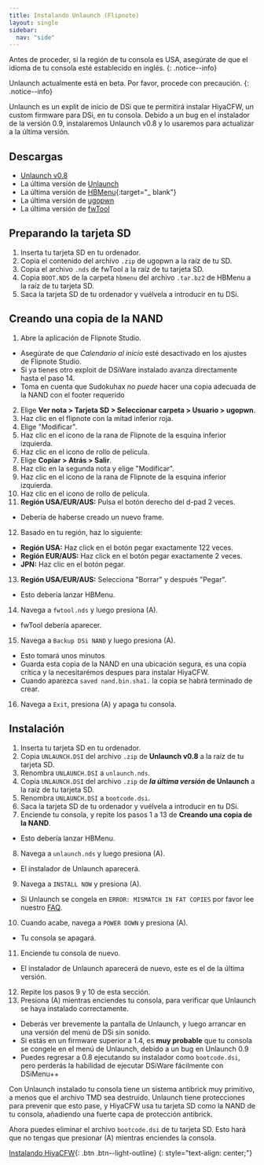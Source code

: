 ```yaml
---
title: Instalando Unlaunch (Flipnote)
layout: single
sidebar:
  nav: "side"
---
```

Antes de proceder, si la región de tu consola es USA, asegúrate de que el idioma de tu consola esté establecido en inglés.
{: .notice--info}

Unlaunch actualmente está en beta. Por favor, procede con precaución.
{: .notice--info}

Unlaunch es un explit de inicio de DSi que te permitirá instalar HiyaCFW, un custom firmware para DSi, en tu consola. Debido a un bug en el instalador de la versión 0.9, instalaremos Unlaunch v0.8 y lo usaremos para actualizar a la última versión.

## Descargas

- [Unlaunch v0.8](https://problemkaputt.de/unlau08.zip)
- La última versión de [Unlaunch](https://problemkaputt.de/unlaunch.zip)
- La última versión de [HBMenu](https://github.com/devkitPro/nds-hb-menu/releases/){:target="_ blank"}
- La última versión de [ugopwn](/guia_dsi/archivos/ugopwn.zip)
- La última versión de [fwTool](/guia_dsi/archivos/fwTool.nds)

## Preparando la tarjeta SD

1. Inserta tu tarjeta SD en tu ordenador.
2. Copia el contenido del archivo `.zip` de ugopwn a la raíz de tu SD.
3. Copia el archivo `.nds` de fwTool a la raíz de tu tarjeta SD.
4. Copia `BOOT.NDS` de la carpeta `hbmenu` del archivo `.tar.bz2` de HBMenu a la raíz de tu tarjeta SD.
5. Saca la tarjeta SD de tu ordenador y vuélvela a introducir en tu DSi.

## Creando una copia de la NAND

1. Abre la aplicación de Flipnote Studio.
  - Asegúrate de que *Calendario al inicio* esté desactivado en los ajustes de Flipnote Studio.
  - Si ya tienes otro exploit de DSiWare instalado avanza directamente hasta el paso 14.
  - Toma en cuenta que Sudokuhax *no puede* hacer una copia adecuada de la NAND con el footer requerido
2. Elige **Ver nota > Tarjeta SD > Seleccionar carpeta > Usuario > ugopwn**.
3. Haz clic en el flipnote con la mitad inferior roja.
4. Elige "Modificar".
5. Haz clic en el icono de la rana de Flipnote de la esquina inferior izquierda.
6. Haz clic en el icono de rollo de película.
7. Elige **Copiar > Atrás > Salir**.
8. Haz clic en la segunda nota y elige "Modificar".
9. Haz clic en el icono de la rana de Flipnote de la esquina inferior izquierda.
10. Haz clic en el icono de rollo de película.
11. **Región USA/EUR/AUS:** Pulsa el botón derecho del d-pad 2 veces.
  - Debería de haberse creado un nuevo frame.
12. Basado en tu región, haz lo siguiente:
  - **Región USA:** Haz click en el botón pegar exactamente 122 veces.
  - **Región EUR/AUS:** Haz click en el botón pegar exactamente 2 veces.
  - **JPN:** Haz clic en el botón pegar.
13. **Región USA/EUR/AUS:** Selecciona "Borrar" y después "Pegar".
  - Esto debería lanzar HBMenu.
14. Navega a `fwtool.nds` y luego presiona (A).
  - fwTool debería aparecer.
15. Navega a `Backup DSi NAND` y luego presiona (A).
  - Esto tomará unos minutos
  - Guarda esta copia de la NAND en una ubicación segura, es una copia crítica y la necesitarémos despues para instalar HiyaCFW.
  - Cuando aparezca `saved nand.bin.sha1.` la copia se habrá terminado de crear.
16. Navega a `Exit`, presiona (A) y apaga tu consola.

## Instalación

1. Inserta tu tarjeta SD en tu ordenador.
2. Copia `UNLAUNCH.DSI` del archivo `.zip` de **Unlaunch v0.8** a la raíz de tu tarjeta SD.
3. Renombra `UNLAUNCH.DSI` a `unlaunch.nds`.
4. Copia `UNLAUNCH.DSI` del archivo `.zip` de **_la última versión_ de Unlaunch** a la raíz de tu tarjeta SD.
5. Renombra `UNLAUNCH.DSI` a `bootcode.dsi`.
6. Saca la tarjeta SD de tu ordenador y vuélvela a introducir en tu DSi.
7. Enciende tu consola, y repite los pasos 1 a 13 de **Creando una copia de la NAND**.
  - Esto debería lanzar HBMenu.
8. Navega a `unlaunch.nds` y luego presiona (A).
  - El instalador de Unlaunch aparecerá.
9. Navega a `INSTALL NOW` y presiona (A).
  - Si Unlaunch se congela en `ERROR: MISMATCH IN FAT COPIES` por favor lee nuestro [FAQ](/guia_dsi/help/faq).
10. Cuando acabe, navega a `POWER DOWN` y presiona (A).
  - Tu consola se apagará.
11. Enciende tu consola de nuevo.
  - El instalador de Unlaunch aparecerá de nuevo, este es el de la última versión.
12. Repite los pasos 9 y 10 de esta sección.
13. Presiona (A) mientras enciendes tu consola, para verificar que Unlaunch se haya instalado correctamente.
  - Deberás ver brevemente la pantalla de Unlaunch, y luego arrancar en una versión del menú de DSi sin sonido.
  - Si estás en un firmware superior a 1.4, es **muy probable** que tu consola se congele en el menú de Unlaunch, debido a un bug en Unlaunch 0.9
  - Puedes regresar a 0.8 ejecutando su instalador como `bootcode.dsi`, pero perderás la habilidad de ejecutar DSiWare fácilmente con DSiMenu++

Con Unlaunch instalado tu consola tiene un sistema antibrick muy primitivo, a menos que el archivo TMD sea destruido. Unlaunch tiene protecciones para prevenir que esto pase, y HiyaCFW usa tu tarjeta SD como la NAND de tu consola, añadiendo una fuerte capa de protección antibrick.

Ahora puedes eliminar el archivo `bootcode.dsi` de tu tarjeta SD. Esto hará que no tengas que presionar (A) mientras enciendes la consola.

[Instalando HiyaCFW](/guia_dsi/guía/instalando-hiyacfw){: .btn .btn--light-outline}
{: style="text-align: center;"}
